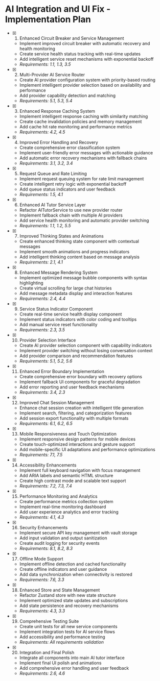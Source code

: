 # AI Integration and UI Fix - Implementation Plan

- [x] 1. Enhanced Circuit Breaker and Service Management
  - Implement improved circuit breaker with automatic recovery and health monitoring
  - Create service health status tracking with real-time updates
  - Add intelligent service reset mechanisms with exponential backoff
  - _Requirements: 1.1, 1.3, 3.5_

- [x] 2. Multi-Provider AI Service Router
  - Create AI provider configuration system with priority-based routing
  - Implement intelligent provider selection based on availability and performance
  - Add provider capability detection and matching
  - _Requirements: 5.1, 5.3, 5.4_

- [x] 3. Enhanced Response Caching System
  - Implement intelligent response caching with similarity matching
  - Create cache invalidation policies and memory management
  - Add cache hit rate monitoring and performance metrics
  - _Requirements: 4.2, 4.5_

- [x] 4. Improved Error Handling and Recovery
  - Create comprehensive error classification system
  - Implement user-friendly error messages with actionable guidance
  - Add automatic error recovery mechanisms with fallback chains
  - _Requirements: 3.1, 3.2, 3.4_

- [x] 5. Request Queue and Rate Limiting
  - Implement request queuing system for rate limit management
  - Create intelligent retry logic with exponential backoff
  - Add queue status indicators and user feedback
  - _Requirements: 1.5, 4.1_

- [x] 6. Enhanced AI Tutor Service Layer
  - Refactor AITutorService to use new provider router
  - Implement fallback chain with multiple AI providers
  - Add service health monitoring and automatic provider switching
  - _Requirements: 1.1, 1.2, 5.5_

- [x] 7. Improved Thinking States and Animations
  - Create enhanced thinking state component with contextual messages
  - Implement smooth animations and progress indicators
  - Add intelligent thinking content based on message analysis
  - _Requirements: 2.1, 4.1_

- [x] 8. Enhanced Message Rendering System
  - Implement optimized message bubble components with syntax highlighting
  - Create virtual scrolling for large chat histories
  - Add message metadata display and interaction features
  - _Requirements: 2.4, 4.4_

- [x] 9. Service Status Indicator Component
  - Create real-time service health display component
  - Implement status indicators with color coding and tooltips
  - Add manual service reset functionality
  - _Requirements: 2.3, 3.5_

- [x] 10. Provider Selection Interface
  - Create AI provider selection component with capability indicators
  - Implement provider switching without losing conversation context
  - Add provider comparison and recommendation features
  - _Requirements: 5.1, 5.2, 5.6_

- [x] 11. Enhanced Error Boundary Implementation

  - Create comprehensive error boundary with recovery options
  - Implement fallback UI components for graceful degradation
  - Add error reporting and user feedback mechanisms
  - _Requirements: 3.4, 2.3_

- [x] 12. Improved Chat Session Management
  - Enhance chat session creation with intelligent title generation
  - Implement search, filtering, and categorization features
  - Add session export functionality with multiple formats
  - _Requirements: 6.1, 6.2, 6.5_

- [x] 13. Mobile Responsiveness and Touch Optimization
  - Implement responsive design patterns for mobile devices
  - Create touch-optimized interactions and gesture support
  - Add mobile-specific UI adaptations and performance optimizations
  - _Requirements: 7.1, 7.5_

- [x] 14. Accessibility Enhancements
  - Implement full keyboard navigation with focus management
  - Add ARIA labels and semantic HTML structure
  - Create high contrast mode and scalable text support
  - _Requirements: 7.2, 7.3, 7.4_

- [x] 15. Performance Monitoring and Analytics
  - Create performance metrics collection system
  - Implement real-time monitoring dashboard
  - Add user experience analytics and error tracking
  - _Requirements: 4.1, 4.3_

- [x] 16. Security Enhancements
  - Implement secure API key management with vault storage
  - Add input validation and output sanitization
  - Create audit logging for security events
  - _Requirements: 8.1, 8.2, 8.3_

- [x] 17. Offline Mode Support
  - Implement offline detection and cached functionality
  - Create offline indicators and user guidance
  - Add data synchronization when connectivity is restored
  - _Requirements: 7.6, 3.3_

- [x] 18. Enhanced Store and State Management
  - Refactor Zustand store with new state structure
  - Implement optimized state updates and subscriptions
  - Add state persistence and recovery mechanisms
  - _Requirements: 4.3, 3.3_

- [x] 19. Comprehensive Testing Suite





  - Create unit tests for all new service components
  - Implement integration tests for AI service flows
  - Add accessibility and performance testing
  - _Requirements: All requirements validation_

- [x] 20. Integration and Final Polish






  - Integrate all components into main AI tutor interface
  - Implement final UI polish and animations
  - Add comprehensive error handling and user feedback
  - _Requirements: 2.6, 4.6_